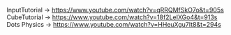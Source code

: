 InputTutorial -> https://www.youtube.com/watch?v=qRRQMfSkO7o&t=905s
CubeTutorial -> https://www.youtube.com/watch?v=18f2LeIXGo4&t=913s
Dots Physics -> https://www.youtube.com/watch?v=HHeuXgu7It8&t=294s

